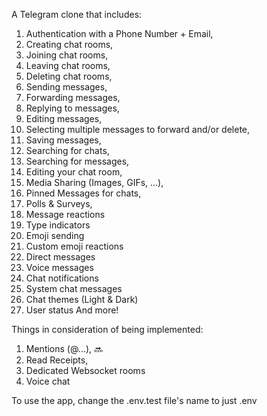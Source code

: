 A Telegram clone that includes:

1. Authentication with a Phone Number + Email,
2. Creating chat rooms,
3. Joining chat rooms,
4. Leaving chat rooms,
5. Deleting chat rooms,
6. Sending messages,
7. Forwarding messages,
8. Replying to messages,
9. Editing messages,
10. Selecting multiple messages to forward and/or delete,
11. Saving messages,
12. Searching for chats,
13. Searching for messages,
14. Editing your chat room,
15. Media Sharing (Images, GIFs, ...),
16. Pinned Messages for chats,
17. Polls & Surveys,
18. Message reactions
19. Type indicators
20. Emoji sending
21. Custom emoji reactions
22. Direct messages
23. Voice messages
24. Chat notifications
25. System chat messages
26. Chat themes (Light & Dark)
27. User status
And more!

Things in consideration of being implemented:

1. Mentions (@...), 🔜
2. Read Receipts,
3. Dedicated Websocket rooms
4. Voice chat

To use the app, change the .env.test file's name to just .env